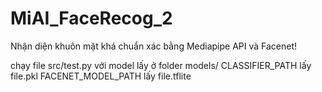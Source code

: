 # MiAI_FaceRecog_2
Nhận diện khuôn mặt khá chuẩn xác bằng Mediapipe API và Facenet!

chạy file src/test.py với model lấy ở folder models/ 
CLASSIFIER_PATH lấy file.pkl
FACENET_MODEL_PATH lấy file.tflite
